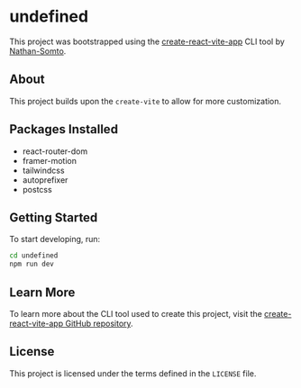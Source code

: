 # undefined

This project was bootstrapped using the [create-react-vite-app](https://github.com/Nathan-Somto/create-react-vite-app) CLI tool by [Nathan-Somto](https://github.com/Nathan-Somto).

## About

This project builds upon the `create-vite` to allow for more customization.

## Packages Installed
- react-router-dom
- framer-motion
- tailwindcss
- autoprefixer
- postcss

## Getting Started

To start developing, run:

```bash
cd undefined
npm run dev
```

## Learn More

To learn more about the CLI tool used to create this project, visit the [create-react-vite-app GitHub repository](https://github.com/Nathan-Somto/create-react-vite-app).

## License

This project is licensed under the terms defined in the `LICENSE` file.
